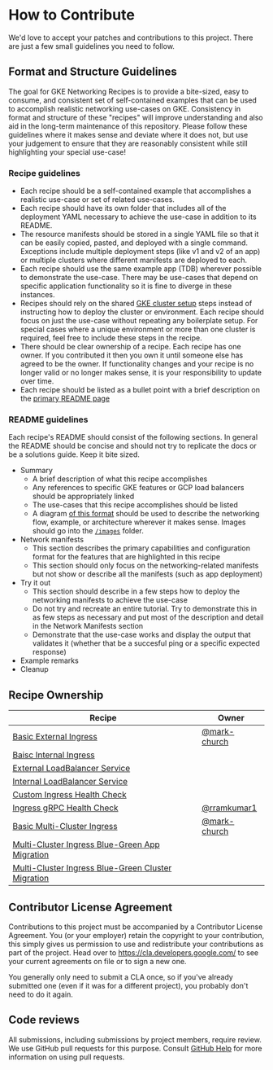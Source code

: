 # How to Contribute

We'd love to accept your patches and contributions to this project. There are just a few small guidelines you need to follow.

## Format and Structure Guidelines

The goal for GKE Networking Recipes is to provide a bite-sized, easy to consume, and consistent set of self-contained examples that can be used to accomplish realistic networking use-cases on GKE. Consistency in format and structure of these "recipes" will improve understanding and also aid in the long-term maintenance of this repository. Please follow these guidelines where it makes sense and deviate where it does not, but use your judgement to ensure that they are reasonably consistent while still highlighting your special use-case!

### Recipe guidelines

- Each recipe should be a self-contained example that accomplishes a realistic use-case or set of related use-cases. 
- Each recipe should have its own folder that includes all of the deployment YAML necessary to achieve the use-case in addition to its README.
- The resource manifests should be stored in a single YAML file so that it can be easily copied, pasted, and deployed with a single command. Exceptions include multiple deployment steps (like v1 and v2 of an app) or multiple clusters where different manifests are deployed to each.
- Each recipe should use the same example app (TDB) wherever possible to demonstrate the use-case. There may be use-cases that depend on specific application functionality so it is fine to diverge in these instances.
- Recipes should rely on the shared [GKE cluster setup]() steps instead of instructing how to deploy the cluster or environment. Each recipe should focus on just the use-case without repeating any boilerplate setup. For special cases where a unique environment or more than one cluster is required, feel free to include these steps in the recipe.
- There should be clear ownership of a recipe. Each recipe has one owner. If you contributed it then you own it until someone else has agreed to be the owner. If functionality changes and your recipe is no longer valid or no longer makes sense, it is your responsibility to update over time.
- Each recipe should be listed as a bullet point with a brief description on the [primary README page](/)


### README guidelines
Each recipe's README should consist of the following sections. In general the README should be concise and should not try to replicate the docs or be a solutions guide. Keep it bite sized.

- Summary
	- A brief description of what this recipe accomplishes
	- Any references to specific GKE features or GCP load balancers should be appropriately linked
	- The use-cases that this recipe accomplishes should be listed
	- A diagram [of this format]() should be used to describe the networking flow, example, or architecture wherever it makes sense. Images should go into the [`/images`](/images) folder.
- Network manifests
	- This section describes the primary capabilities and configuration format for the features that are highlighted in this recipe
	- This section should only focus on the networking-related manifests but not show or describe all the manifests (such as app deployment)
- Try it out
	- This section should describe in a few steps how to deploy the networking manifests to achieve the use-case
	- Do not try and recreate an entire tutorial. Try to demonstrate this in as few steps as necessary and put most of the description and detail in the Network Manifests section
	- Demonstrate that the use-case works and display the output that validates it (whether that be a succesful ping or a specific expected response)
- Example remarks
- Cleanup

## Recipe Ownership

| Recipe  | Owner | 
| ------------- | ------------- |
| [Basic External Ingress](/external-ingress-basic)  | [@mark-church](https://github.com/mark-church)  |
| [Baisc Internal Ingress](/internal-ingress-basic)  |   |
| [External LoadBalancer Service](/external-lb-service)  |   |
| [Internal LoadBalancer Service](/internal-lb-service)  |   |
| [Custom Ingress Health Check](/ingress-custom-http-health-check)  |   |
| [Ingress gRPC Health Check](/ingress-custom-grpc-health-check)  | [@rramkumar1](https://github.com/rramkumar1)  |
| [Basic Multi-Cluster Ingress](/multi-cluster-external-ingress)  | [@mark-church](https://github.com/mark-church)  |
| [Multi-Cluster Ingress Blue-Green App Migration](/multi-cluster-blue-green-app)  |   |
| [Multi-Cluster Ingress Blue-Green Cluster Migration](/multi-cluster-blue-green-cluster)  |   |



## Contributor License Agreement

Contributions to this project must be accompanied by a Contributor License
Agreement. You (or your employer) retain the copyright to your contribution,
this simply gives us permission to use and redistribute your contributions as
part of the project. Head over to <https://cla.developers.google.com/> to see
your current agreements on file or to sign a new one.

You generally only need to submit a CLA once, so if you've already submitted one
(even if it was for a different project), you probably don't need to do it
again.

## Code reviews

All submissions, including submissions by project members, require review. We
use GitHub pull requests for this purpose. Consult
[GitHub Help](https://help.github.com/articles/about-pull-requests/) for more
information on using pull requests.